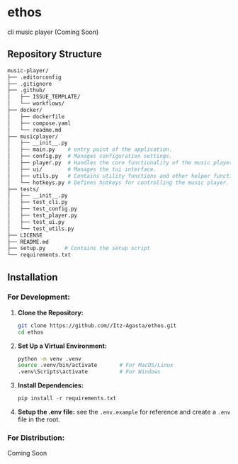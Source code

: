 # ethos

cli music player (Coming Soon)

## Repository Structure

```bash
music-player/
├── .editorconfig
├── .gitignore
├── .github/
│   ├── ISSUE_TEMPLATE/
│   └── workflows/
├── docker/
│   ├── dockerfile
│   ├── compose.yaml
│   └── readme.md
├── musicplayer/
│   ├── __init__.py
│   ├── main.py    # entry point of the application.
│   ├── config.py  # Manages configuration settings.
│   ├── player.py  # Handles the core functionality of the music player.
│   ├── ui/        # Manages the tui interface.
│   ├── utils.py   # Contains utility functions and other helper functions.
│   └── hotkeys.py # Defines hotkeys for controlling the music player.
├── tests/
│   ├── __init__.py
│   ├── test_cli.py
│   ├── test_config.py
│   ├── test_player.py
│   ├── test_ui.py
│   └── test_utils.py
├── LICENSE
├── README.md
├── setup.py      # Contains the setup script
└── requirements.txt
```

## Installation

### For Development:

1. **Clone the Repository:**
   ```bash
   git clone https://github.com//Itz-Agasta/ethos.git
   cd ethos
   ```
2. **Set Up a Virtual Environment:**

   ```bash
   python -m venv .venv
   source .venv/bin/activate       # For MacOS/Linux
   .venv\Scripts\activate          # For Windows
   ```

3. **Install Dependencies:**
   ```python
   pip install -r requirements.txt
   ```
4. **Setup the .env file:** see the `.env.example` for reference and create a `.env` file in the root.

### For Distribution:

Coming Soon
